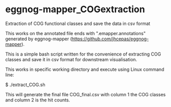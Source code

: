 # eggnog-mapper_COGextraction
Extraction of COG functional classes and save the data in csv format

This works on the annotated file ends with ".emapper.annotations" generated by eggnog-mapper (https://github.com/jhcepas/eggnog-mapper).

This is a simple bash script written for the convenience of extracting COG classes and save it in csv format for downstream visualisation.

This works in specific working directory and execute using Linux command line:

$ ./extract_COG.sh

This will generate the final file COG_final.csv with column 1 the COG classes and column 2 is the hit counts.
